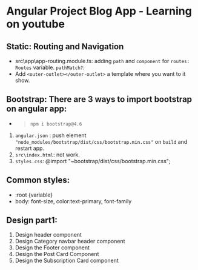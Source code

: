 # Angular Project Blog App - Learning on youtube

## Static: Routing and Navigation

- src\app\app-routing.module.ts: adding `path` and `component` for `routes: Routes` variable. `pathMatch?`:
- Add `<outer-outlet></outer-outlet>` a template where you want to it show.

## Bootstrap: There are 3 ways to import bootstrap on angular app:

- > `npm i bootstrap@4.6`

1.  `angular.json` : push element `"node_modules/bootstrap/dist/css/bootstrap.min.css"` on `build` and restart app.
2.  `src\index.html`: not work.
3.  `styles.css`: @import "~bootstrap/dist/css/bootstrap.min.css";

## Common styles:

- :root {variable}
- body: font-size, color:text-primary, font-family

## Design part1:

1. Design header component
2. Design Category navbar header component
3. Design the Footer component
4. Design the Post Card Component
5. Design the Subscription Card component
